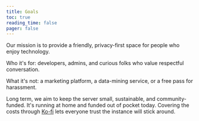 ```yaml
---
title: Goals
toc: true
reading_time: false
pager: false
---
```


Our mission is to provide a friendly, privacy-first space for people who enjoy technology.

Who it's for: developers, admins, and curious folks who value respectful conversation.

What it's not: a marketing platform, a data-mining service, or a free pass for harassment.

Long term, we aim to keep the server small, sustainable, and community-funded. It's running at home and funded out of pocket today. Covering the costs through [Ko-fi](https://ko-fi.com/goingdark) lets everyone trust the instance will stick around.

